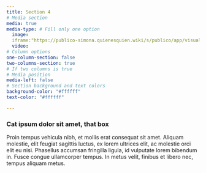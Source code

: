 ```yaml
---
title: Section 4
# Media section
media: true
media-type: # Fill only one option
  image: 
  iframe:"https://publico-simona.quienesquien.wiki/s/publico/app/visualize#/edit/41f0fa70-ca23-11eb-b96d-0715cd05503e?embed=true&_g=(filters:!(),refreshInterval:(pause:!t,value:0),time:(from:now-15y,to:now))&_a=(filters:!(('$state':(store:appState),meta:(alias:!n,disabled:!f,index:d93c7cc0-c987-11eb-b96d-0715cd05503e,key:moneda.keyword,negate:!f,params:(query:CRC),type:phrase),query:(match_phrase:(moneda.keyword:CRC))),('$state':(store:appState),meta:(alias:!n,disabled:!f,index:d93c7cc0-c987-11eb-b96d-0715cd05503e,key:moneda_monto_estimado,negate:!f,params:(query:CRC),type:phrase),query:(match_phrase:(moneda_monto_estimado:CRC)))),linked:!f,query:(language:kuery,query:''),uiState:(vis:(colors:('Average%20monto_estimado':%23BF1B00))),vis:(aggs:!((enabled:!f,id:'1',params:(customLabel:'Suma%20de%20monto',field:monto),schema:metric,type:sum),(enabled:!t,id:'2',params:(customLabel:'Estimado%20(%20promedio%20mensual%20)%20',field:monto_estimado),schema:metric,type:avg),(enabled:!t,id:'3',params:(drop_partials:!f,extended_bounds:(),field:fecha_notificacion,interval:M,min_doc_count:1,scaleMetricValues:!f,timeRange:(from:now-15y,to:now),useNormalizedEsInterval:!t),schema:segment,type:date_histogram),(enabled:!t,id:'5',params:(customLabel:'Monto%20(%20promedio%20mensual%20)%20',field:monto),schema:metric,type:avg),(enabled:!f,id:'6',params:(field:moneda.keyword,missingBucket:!f,missingBucketLabel:Missing,order:desc,orderBy:'2',otherBucket:!f,otherBucketLabel:Other,size:1),schema:group,type:terms)),params:(addLegend:!t,addTimeMarker:!f,addTooltip:!t,categoryAxes:!((id:CategoryAxis-1,labels:(filter:!t,show:!t,truncate:100),position:bottom,scale:(type:linear),show:!t,style:(),title:(),type:category)),grid:(categoryLines:!t),labels:(),legendPosition:right,seriesParams:!((data:(id:'1',label:'Suma%20de%20monto'),drawLinesBetweenPoints:!t,interpolate:linear,lineWidth:2,mode:normal,show:!t,showCircles:!t,type:line,valueAxis:ValueAxis-1),(data:(id:'2',label:'Estimado%20(%20promedio%20mensual%20)%20'),drawLinesBetweenPoints:!t,interpolate:linear,lineWidth:2,mode:normal,show:!t,showCircles:!t,type:line,valueAxis:ValueAxis-1),(data:(id:'5',label:'Monto%20(%20promedio%20mensual%20)%20'),drawLinesBetweenPoints:!t,interpolate:linear,lineWidth:2,mode:normal,show:!t,showCircles:!t,type:line,valueAxis:ValueAxis-1)),thresholdLine:(color:%23E7664C,show:!f,style:full,value:10,width:1),times:!(),type:line,valueAxes:!((id:ValueAxis-1,labels:(filter:!f,rotate:0,show:!t,truncate:100),name:LeftAxis-1,position:left,scale:(mode:normal,type:log),show:!t,style:(),title:(text:Monto),type:value))),title:SICOP_dash_montopora%C3%B1o,type:line))"
  video:
# Column options
one-column-section: false
two-columns-section: true
# If two columns is true
# Media position
media-left: false
# Section background and text colors
background-color: "#ffffff"
text-color: "#ffffff"

---
```


### Cat ipsum dolor sit amet, that box

Proin tempus vehicula nibh, et mollis erat consequat sit amet. Aliquam molestie, elit feugiat sagittis luctus, ex lorem ultrices elit, ac molestie orci elit eu nisi. Phasellus accumsan fringilla ligula, id vulputate lorem bibendum in. Fusce congue ullamcorper tempus. In metus velit, finibus et libero nec, tempus aliquam metus.

